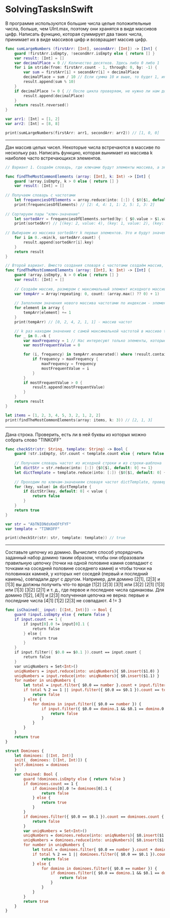 # SolvingTasksInSwift

В программе используются большие числа целые положительные числа, больше, чем UInt.max, поэтому они хранятся в виде массивов цифр. Написать функцию, которая суммирует два таких числа, принимает их в виде массивов цифр и возвращает массив цифр.

```swift
func sumLargeNumbers (firstArr: [Int], secondArr: [Int]) -> [Int] {
    guard !firstArr.isEmpty, !secondArr.isEmpty else { return [] }
    var result: [Int] = []
    var decimalPlace = 0 // Количество десятков. Здесь либо 0 либо 1
    for i in stride(from: firstArr.count - 1, through: 0, by: -1) {
        var sum = firstArr[i] + secondArr[i] + decimalPlace
        decimalPlace = sum / 10 // Если сумма 10 и выше, то будет 1, иначе 0
        result.append(sum % 10)
    }
    if decimalPlace != 0 { // После цикла проверяем, не нужно ли нам добавить ещё один разряд в результирующее число
        result.append(decimalPlace)
    }
    return result.reversed()
}

var arr1: [Int] = [1, 2]
var arr2: [Int] = [8, 8]

print(sumLargeNumbers(firstArr: arr1, secondArr: arr2)) // [1, 0, 0]
```
---

Дан массив целых чисел. Некоторые числа встречаются в массиве по нескольку раз. Написать функцию, которая вынимает из массива k наиболее часто встречающихся элементов. 

```swift
// Вариант 1. Создаём словарь, где ключами будут элементы массива, а значениями - их частоты. Далее делаем сортировку по значениям и из сортированного массива берём первые k элементов.

func findTheMostCommonElements (array: [Int], k: Int) -> [Int] {
    guard !array.isEmpty, k > 0 else { return [] }
    var result: [Int] = []
    
// Получаем словарь с частотами
    let frequenciesOfElements = array.reduce(into: [:]) { $0[$1, default: 0] += 1 }
    print(frequenciesOfElements) // [2: 4, 4: 1, 1: 2, 5: 1, 3: 2]
    
// Сортируем пары "ключ-значение"
    let sortedArr = frequenciesOfElements.sorted(by: { $0.value > $1.value })
    print(sortedArr) // [(key: 2, value: 4), (key: 1, value: 2), (key: 3, value: 2), (key: 4, value: 1), (key: 5, value: 1)]
    
// Выбираем из массива sortedArr k первых элементов. Это и будут значения с самыми большими частотами. k могут задать больше максимального индекса sortedArr (т.е. количества уникальных элементов в исходном массиве). Следим, чтобы индекс i не привысил его.
    for i in 0..<min(k, sortedArr.count) {
        result.append(sortedArr[i].key)
    }
    return result
}

// Второй вариант. Вместо создания словаря с частотами создаём массив, где индексом служит исходное число, а значение - его частота. Остальные значения массива - нули.
func findTheMostCommonElements (array: [Int], k: Int) -> [Int] {
    guard !array.isEmpty, k > 0 else { return [] }
    var result: [Int] = []
    
    // Создаём массив, размером с максимальный элемент исходного массива и заполняем его нулями
    var tempArr = Array(repeating: 0, count: (array.max() ?? 0) + 1)
    
    // Заполняем значения нового массива частотами по индексам - элементам исходного массива
    for element in array {
        tempArr[element] += 1
    }
    print(tempArr) // [0, 2, 4, 2, 1, 1] - массив частот

    // k раз находим значение с самой максимальной частотой в массиве tempArr. Найденные значения при повторном поиске игнорируем.
    for _ in 0..<k { 
        var maxFrequency = 1 // Нас интересуют только элементы, которые встречаются хотя бы один раз, ноль не подходит
        var mostFrequentValue = 0

        for (i, frequency) in tempArr.enumerated() where !result.contains(i) {
            if frequency > maxFrequency {
                maxFrequency = frequency
                mostFrequentValue = i
            }
        }
        if mostFrequentValue > 0 {
            result.append(mostFrequentValue)
        }
    }
    return result
}

let items = [1, 2, 3, 4, 5, 3, 2, 1, 2, 2]
print(findTheMostCommonElements(array: items, k: 3)) // [2, 1, 3]
```
---

Дана строка. Проверить, есть ли в ней буквы из которых можно собрать слово "TINKOFF"

```swift
func checkStr(str: String, template: String) -> Bool {
    guard !str.isEmpty, str.count < template.count else { return false }
    
    // Получаем словарь частот из исходной строки и из строки-шаблона
    let dictStr = str.reduce(into: [:]) {$0[$1, default: 0] += 1}
    let dictTemplate = template.reduce(into: [:]) {$0[$1, default: 0] += 1}
    
    // Проходим по ключам-значениям словаря частот dictTemplate, проверяем наличие символов и их количество (оно должно быть больше или равно) в dictStr
    for (key, value) in dictTemplate {
        if dictStr[key, default: 0] < value {
            return false
        }
    }
    return true
}

var str = "AbTNIONdsKmOFtFYF"
var template = "TINKOFF" 

print(checkStr(str: str, template: template)) // true
```
---

Составьте цепочку из домино.
Вычислите способ упорядочить заданный набор домино таким образом, чтобы они образовали правильную цепочку (точки на одной половине камня совпадают с точками на соседней половине соседнего камня) и чтобы точки на половинках камней, у которых нет соседей (первый и последний камень), совпадали друг с другом.
Например, для домино [2|1], [2|3] и [1|3] вы должны получить что-то вроде [1|2] [2|3] [3|1] или [3|2] [2|1] [1|3] или [1|3] [3|2] [2|1] и т. д., где первое и последнее числа одинаковы.
Для домино [1|2], [4|1] и [2|3] полученная цепочка не верна: первые и последние числа [4|1] [1|2] [2|3] не совпадают. 4 != 3

```swift
func isChained(_ input: [(Int, Int)]) -> Bool {
    guard !input.isEmpty else { return false }
    if input.count == 1 {
        if input[0].0 != input[0].1 {
            return false
        } else {
            return true
        }
    }
    if input.filter({ $0.0 == $0.1 }).count == input.count {
        return false
    }
    var uniqNumbers = Set<Int>()
    uniqNumbers = input.reduce(into: uniqNumbers){ $0.insert($1.0) }
    uniqNumbers = input.reduce(into: uniqNumbers){ $0.insert($1.1) }
    for number in uniqNumbers {
        let total = input.filter{ $0.0 == number }.count + input.filter{ $0.1 == number }.count
        if total % 2 == 1 || input.filter({ $0.0 == $0.1 }).count == total / 2 {
            return false
        } else {
            for domino in input.filter({ $0.0 == number }) {
                if input.filter({ $0.0 == domino.1 && $0.1 == domino.0 }).count == total / 2 {
                    return false
                }
            }
        }
    }
    return true
}

struct Dominoes {
    let dominoes: [(Int, Int)]
    init(_ dominoes: [(Int, Int)]) {
    self.dominoes = dominoes
    }
    var chained: Bool {
        guard !dominoes.isEmpty else { return false }
        if dominoes.count == 1 {
            if dominoes[0].0 != dominoes[0].1 {
                return false
            } else {
                return true
            }
        }
        if dominoes.filter({ $0.0 == $0.1 }).count == dominoes.count {
            return false
        }
        var uniqNumbers = Set<Int>()
        uniqNumbers = dominoes.reduce(into: uniqNumbers){ $0.insert($1.0) }
        uniqNumbers = dominoes.reduce(into: uniqNumbers){ $0.insert($1.1) }
        for number in uniqNumbers {
            let total = dominoes.filter{ $0.0 == number }.count + dominoes.filter{ $0.1 == number }.count
            if total % 2 == 1 || dominoes.filter({ $0.0 == $0.1 }).count == total / 2 {
                return false
            } else {
                for domino in dominoes.filter({ $0.0 == number }) {
                    if dominoes.filter({ $0.0 == domino.1 && $0.1 == domino.0 }).count == total / 2 {
                        return false
                    }
                }
            }
        }
        return true
    }
}
```







